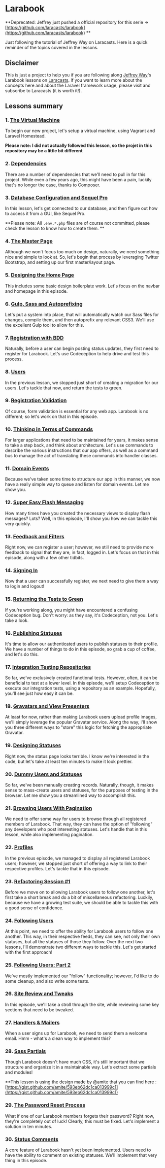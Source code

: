 # Larabook

**Deprecated: Jeffrey just pushed a official repository for this serie => [https://github.com/laracasts/larabook](https://github.com/laracasts/larabook) **

Just following the tutorial of Jeffrey Way on Laracasts. Here is a quick reminder of the topics covered in the lessons.

## Disclaimer

This is just a project to help you if you are following along [Jeffrey Way](https://github.com/JeffreyWay)'s Larabook lessons on [Laracasts](http://laracasts.com). If you want to learn more about the concepts here and about the Laravel framework usage, please visit and subscribe to Laracasts (it is worth it!).

## Lessons summary

### 1. [The Virtual Machine](https://laracasts.com/series/build-a-laravel-app-from-scratch/episodes/1)

To begin our new project, let's setup a virtual machine, using Vagrant and Laravel Homestead.

**Please note: I did not actually followed this lesson, so the projet in this repository may be a little bit different**

### 2. [Dependencies](https://laracasts.com/series/build-a-laravel-app-from-scratch/episodes/2)

There are a number of dependencies that we'll need to pull in for this project. While even a few years ago, this might have been a pain, luckily that's no longer the case, thanks to Composer.

### 3. [Database Configuration and Sequel Pro](https://laracasts.com/series/build-a-laravel-app-from-scratch/episodes/3)

In this lesson, let's get connected to our database, and then figure out how to access it from a GUI, like Sequel Pro.

**Please note: All `.env.*.php` files are of course not committed, please check the lesson to know how to create them.  **

### 4. [The Master Page](https://laracasts.com/series/build-a-laravel-app-from-scratch/episodes/4)

Although we won't focus too much on design, naturally, we need something nice and simple to look at. So, let's begin that process by leveraging Twitter Bootstrap, and setting up our first master/layout page.

### 5. [Designing the Home Page](https://laracasts.com/series/build-a-laravel-app-from-scratch/episodes/5)

This includes some basic design boilerplate work. Let's focus on the navbar and homepage in this episode.

### 6. [Gulp, Sass and Autoprefixing](https://laracasts.com/series/build-a-laravel-app-from-scratch/episodes/6)

Let's put a system into place, that will automatically watch our Sass files for changes, compile them, and then autoprefix any relevant CSS3. We'll use the excellent Gulp tool to allow for this.

### 7. [Registration with BDD](https://laracasts.com/series/build-a-laravel-app-from-scratch/episodes/7)

Naturally, before a user can begin posting status updates, they first need to register for Larabook. Let's use Codeception to help drive and test this process.

### 8. [Users](https://laracasts.com/series/build-a-laravel-app-from-scratch/episodes/8)

In the previous lesson, we stopped just short of creating a migration for our users. Let's tackle that now, and return the tests to green.

### 9. [Registration Validation](https://laracasts.com/series/build-a-laravel-app-from-scratch/episodes/9)

Of course, form validation is essential for any web app. Larabook is no different; so let's work on that in this episode.

### 10. [Thinking in Terms of Commands](https://laracasts.com/series/build-a-laravel-app-from-scratch/episodes/10)

For larger applications that need to be maintained for years, it makes sense to take a step back, and think about architecture. Let's use commands to describe the various instructions that our app offers, as well as a command bus to manage the act of translating these commands into handler classes.

### 11. [Domain Events](https://laracasts.com/series/build-a-laravel-app-from-scratch/episodes/11)

Because we've taken some time to structure our app in this manner, we now have a really simple way to queue and listen for domain events. Let me show you.

### 12. [Super Easy Flash Messaging](https://laracasts.com/series/build-a-laravel-app-from-scratch/episodes/12)

How many times have you created the necessary views to display flash messages? Lots? Well, in this episode, I'll show you how we can tackle this very quickly.

### 13. [Feedback and Filters](https://laracasts.com/series/build-a-laravel-app-from-scratch/episodes/13)

Right now, we can register a user; however, we still need to provide more feedback to signal that they are, in fact, logged in. Let's focus on that in this episode, along with a few other tidbits.

### 14. [Signing In](https://laracasts.com/series/build-a-laravel-app-from-scratch/episodes/14)

Now that a user can successfully register, we next need to give them a way to login and logout!

### 15. [Returning the Tests to Green](https://laracasts.com/series/build-a-laravel-app-from-scratch/episodes/15)

If you're working along, you might have encountered a confusing Codeception bug. Don't worry: as they say, it's Codeception, not you. Let's take a look.

### 16. [Publishing Statuses](https://laracasts.com/series/build-a-laravel-app-from-scratch/episodes/16)

It's time to allow our authenticated users to publish statuses to their profile. We have a number of things to do in this episode, so grab a cup of coffee, and let's do this.

### 17. [Integration Testing Repositories](https://laracasts.com/series/build-a-laravel-app-from-scratch/episodes/17)

So far, we've exclusively created functional tests. However, often, it can be beneficial to test at a lower level. In this episode, we'll setup Codeception to execute our integration tests, using a repository as an example. Hopefully, you'll see just how easy it can be.

### 18. [Gravatars and View Presenters](https://laracasts.com/series/build-a-laravel-app-from-scratch/episodes/18)

At least for now, rather than making Larabook users upload profile images, we'll simply leverage the popular Gravatar service. Along the way, I'll show you three different ways to "store" this logic for fetching the appropriate Gravatar.

### 19. [Designing Statuses](https://laracasts.com/series/build-a-laravel-app-from-scratch/episodes/19)

Right now, the status page looks terrible. I know we're interested in the code, but let's take at least ten minutes to make it look prettier.

### 20. [Dummy Users and Statuses](https://laracasts.com/series/build-a-laravel-app-from-scratch/episodes/20)

So far, we've been manually creating records. Naturally, though, it makes sense to mass-create users and statuses, for the purposes of testing in the browser. Let me show you a streamlined way to accomplish this.

### 21. [Browsing Users With Pagination](https://laracasts.com/series/build-a-laravel-app-from-scratch/episodes/21)

We need to offer some way for users to browse through all registered members of Larabook. That way, they can have the option of "following" any developers who post interesting statuses. Let's handle that in this lesson, while also implementing pagination.

### 22. [Profiles](https://laracasts.com/series/build-a-laravel-app-from-scratch/episodes/22)

In the previous episode, we managed to display all registered Larabook users; however, we stopped just short of offering a way to link to their respective profiles. Let's tackle that in this episode.

### 23. [Refactoring Session #1](https://laracasts.com/series/build-a-laravel-app-from-scratch/episodes/23)

Before we move on to allowing Larabook users to follow one another, let's first take a short break and do a bit of miscellaneous refactoring. Luckily, because we have a growing test suite, we should be able to tackle this with a good sense of confidence.

### 24. [Following Users](https://laracasts.com/series/build-a-laravel-app-from-scratch/episodes/24)

At this point, we need to offer the ability for Larabook users to follow one another. This way, in their respective feeds, they can see, not only their own statuses, but all the statuses of those they follow. Over the next two lessons, I'll demonstrate two different ways to tackle this. Let's get started with the first approach!

### 25. [Following Users: Part 2](https://laracasts.com/series/build-a-laravel-app-from-scratch/episodes/25)

We've mostly implemented our "follow" functionality; however, I'd like to do some cleanup, and also write some tests.

### 26. [Site Review and Tweaks](https://laracasts.com/series/build-a-laravel-app-from-scratch/episodes/26)

In this episode, we'll take a stroll through the site, while reviewing some key sections that need to be tweaked.

### 27. [Handlers & Mailers](https://laracasts.com/series/build-a-laravel-app-from-scratch/episodes/27)

When a user signs up for Larabook, we need to send them a welcome email. Hmm - what's a clean way to implement this?

### 28. [Sass Partials](https://laracasts.com/series/build-a-laravel-app-from-scratch/episodes/28)

Though Larabook doesn't have much CSS, it's still important that we structure and organize it in a maintainable way. Let's extract some partials and modules!

**This lesson is using the design made by @amite that you can find here : [https://gist.github.com/amite/593eb62dc1ca013999c1](https://gist.github.com/amite/593eb62dc1ca013999c1)

### 29. [The Password Reset Process](https://laracasts.com/series/build-a-laravel-app-from-scratch/episodes/29)

What if one of our Larabook members forgets their password? Right now, they're completely out of luck! Clearly, this must be fixed. Let's implement a solution in ten minutes.

### 30. [Status Comments](https://laracasts.com/series/build-a-laravel-app-from-scratch/episodes/30)

A core feature of Larabook hasn't yet been implemented. Users need to have the ability to comment on existing statuses. We'll implement that very thing in this episode.
